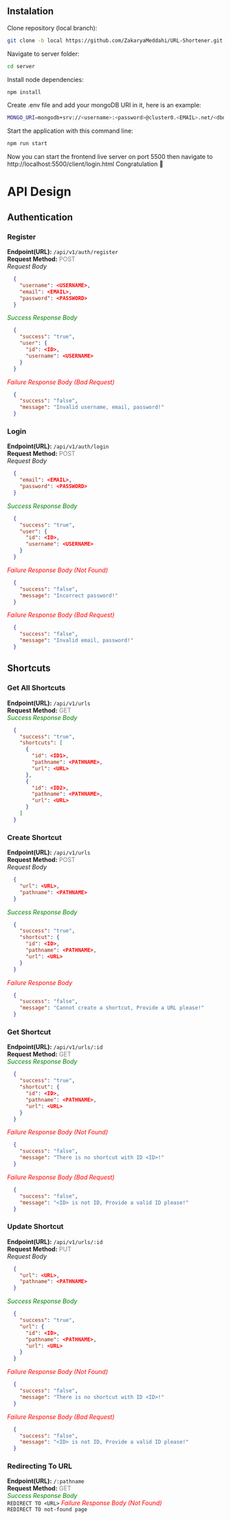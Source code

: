 ## Instalation
Clone repository (local branch):
```bash
git clone -b local https://github.com/ZakaryaMeddahi/URL-Shortener.git
```
Navigate to server folder:
```bash
cd server
```
Install node dependencies:
```bash
npm install
```
Create .env file and add your mongoDB URI in it, here is an example:
```bash
MONGO_URI=mongodb+srv://<username>:<password>@cluster0.<EMAIL>.net/<dbname>?retryWrites=true&w=maj
```
Start the application with this command line:
```bash
npm run start
```
Now you can start the frontend live server on port 5500 then navigate to http://localhost:5500/client/login.html
Congratulation 🥳

# API Design
## Authentication
### Register
**Endpoint(URL):** `/api/v1/auth/register` \
**Request Method:** <span style="color:grey;">POST</span> \
<em>Request Body</em>
```json
  {
    "username": <USERNAME>,
    "email": <EMAIL>,
    "password": <PASSWORD>
  }
```
<em style="color:green">Success Response Body</em>
```json
  {
    "success": "true",
    "user": {
      "id": <ID>,
      "username": <USERNAME>
    }
  }
```
<em style="color:red">Failure Response Body (Bad Request)</em>
```json
  {
    "success": "false",
    "message": "Invalid username, email, password!"
  }
```

### Login
**Endpoint(URL):** `/api/v1/auth/login` \
**Request Method:** <span style="color:grey;">POST</span> \
<em>Request Body</em>
```json
  {
    "email": <EMAIL>,
    "password": <PASSWORD>
  }
```
<em style="color:green">Success Response Body</em>
```json
  {
    "success": "true",
    "user": {
      "id": <ID>,
      "username": <USERNAME>
    }
  }
```
<em style="color:red">Failure Response Body (Not Found)</em>
```json
  {
    "success": "false",
    "message": "Incorrect password!"
  }
```
<em style="color:red">Failure Response Body (Bad Request)</em>
```json
  {
    "success": "false",
    "message": "Invalid email, password!"
  }
```

## Shortcuts
### Get All Shortcuts
**Endpoint(URL):** `/api/v1/urls` \
**Request Method:** <span style="color:grey;">GET</span> \
<em style="color:green">Success Response Body</em>
```json
  {
    "success": "true",
    "shortcuts": [
      {
        "id": <ID1>,
        "pathname": <PATHNAME>,
        "url": <URL>
      },
      {
        "id": <ID2>,
        "pathname": <PATHNAME>,
        "url": <URL>
      }
    ]
  }
```

### Create Shortcut
**Endpoint(URL):** `/api/v1/urls` \
**Request Method:** <span style="color:grey;">POST</span> \
<em>Request Body</em>
```json
  {
    "url": <URL>,
    "pathname": <PATHNAME>
  }
```
<em style="color:green">Success Response Body</em>
```json
  {
    "success": "true",
    "shortcut": {
      "id": <ID>,
      "pathname": <PATHNAME>,
      "url": <URL>
    }
  }
```
<em style="color:red">Failure Response Body</em>
```json
  {
    "success": "false",
    "message": "Cannot create a shortcut, Provide a URL please!"
  }
```

### Get Shortcut
**Endpoint(URL):** `/api/v1/urls/:id` \
**Request Method:** <span style="color:grey;">GET</span> \
<em style="color:green">Success Response Body</em>
```json
  {
    "success": "true",
    "shortcut": {
      "id": <ID>,
      "pathname": <PATHNAME>,
      "url": <URL>
    }
  }
```
<em style="color:red">Failure Response Body (Not Found)</em>
```json
  {
    "success": "false",
    "message": "There is no shortcut with ID <ID>!"
  }
```
<em style="color:red">Failure Response Body (Bad Request)</em>
```json
  {
    "success": "false",
    "message": "<ID> is not ID, Provide a valid ID please!"
  }
```

### Update Shortcut
**Endpoint(URL):** `/api/v1/urls/:id` \
**Request Method:** <span style="color:grey;">PUT</span> \
<em>Request Body</em>
```json
  {
    "url": <URL>,
    "pathname": <PATHNAME>
  }
```
<em style="color:green">Success Response Body</em>
```json
  {
    "success": "true",
    "url": {
      "id": <ID>,
      "pathname": <PATHNAME>,
      "url": <URL>
    }
  }
```
<em style="color:red">Failure Response Body (Not Found)</em>
```json
  {
    "success": "false",
    "message": "There is no shortcut with ID <ID>!"
  }
```
<em style="color:red">Failure Response Body (Bad Request)</em>
```json
  {
    "success": "false",
    "message": "<ID> is not ID, Provide a valid ID please!"
  }
```

### Redirecting To URL
**Endpoint(URL):** `/:pathname` \
**Request Method:** <span style="color:grey;">GET</span> \
<em style="color:green">Success Response Body</em> \
`REDIRECT TO <URL>`
<em style="color:red">Failure Response Body (Not Found)</em> \
`REDIRECT TO not-found page`
